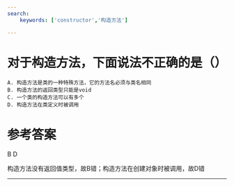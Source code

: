 ```yaml
---
search:
    keywords: ['constructor','构造方法']

---
```



# 对于构造方法，下面说法不正确的是（）



```
A. 构造方法是类的一种特殊方法，它的方法名必须与类名相同
B. 构造方法的返回类型只能是void
C. 一个类的构造方法可以有多个
D. 构造方法在类定义时被调用
```



# 参考答案

B D

构造方法没有返回值类型，故B错；构造方法在创建对象时被调用，故D错


---